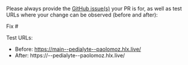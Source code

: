 Please always provide the [GitHub issue(s)](../issues) your PR is for, as well as test URLs where your change can be observed (before and after):

Fix #<gh-issue-id>

Test URLs:
- Before: https://main--pedialyte--paolomoz.hlx.live/
- After: https://<branch>--pedialyte--paolomoz.hlx.live/
